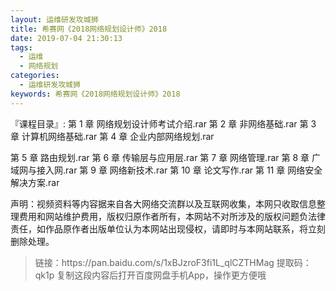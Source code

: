 ```yaml
---
layout: 运维研发攻城狮
title: 希赛网《2018网络规划设计师》2018
date: 2019-07-04 21:30:13
tags:
  - 运维
  - 网络规划
categories:
  - 运维研发攻城狮
keywords: 希赛网《2018网络规划设计师》2018
---
```


『课程目录』: 
第 1 章 网络规划设计师考试介绍.rar
第 2 章 非网络基础.rar
第 3 章 计算机网络基础.rar
第 4 章 企业内部网络规划.rar
<!-- more -->   
第 5 章 路由规划.rar
第 6 章 传输层与应用层.rar
第 7 章 网络管理.rar
第 8 章 广域网与接入网.rar
第 9 章 网络新技术.rar
第 10 章 论文写作.rar
第 11 章 网络安全解决方案.rar

<div class="post-copyright">
    <div class="post-copyright__author">
      <span class="post-copyright-meta">声明：视频资料等内容据来自各大网络交流群以及互联网收集，本网只收取信息整理费用和网站维护费用，版权归原作者所有，本网站不对所涉及的版权问题负法律责任，如作品原作者出版单位认为本网站出现侵权，请即时与本网站联系，将立刻删除处理。 </span>
    </div>
</div>

<blockquote class="blockquote-center">
链接：https://pan.baidu.com/s/1xBJzroF3fi1L_qlCZTHMag 
提取码：qk1p 
复制这段内容后打开百度网盘手机App，操作更方便哦
</blockquote>

